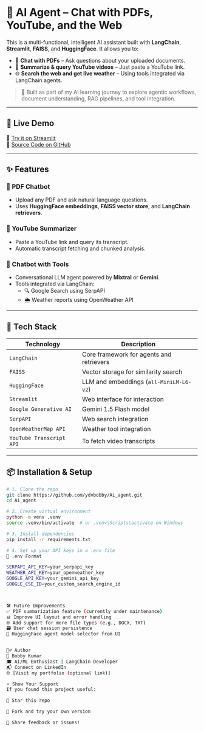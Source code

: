 # 🤖 AI Agent – Chat with PDFs, YouTube, and the Web

This is a multi-functional, intelligent AI assistant built with **LangChain**, **Streamlit**, **FAISS**, and **HuggingFace**. It allows you to:

- 💬 **Chat with PDFs** – Ask questions about your uploaded documents.
- 🎥 **Summarize & query YouTube videos** – Just paste a YouTube link.
- 🌐 **Search the web and get live weather** – Using tools integrated via LangChain agents.

> 🧪 Built as part of my AI learning journey to explore agentic workflows, document understanding, RAG pipelines, and tool integration.

---

## 🚀 Live Demo

🔗 [Try it on Streamlit](https://aiagent1950.streamlit.app)  
📂 [Source Code on GitHub](https://github.com/ydvbobby/Ai_agent)

---

## ✨ Features

### 📄 PDF Chatbot
- Upload any PDF and ask natural language questions.
- Uses **HuggingFace embeddings**, **FAISS vector store**, and **LangChain retrievers**.

### 🎥 YouTube Summarizer
- Paste a YouTube link and query its transcript.
- Automatic transcript fetching and chunked analysis.
  
### 💬 Chatbot with Tools
- Conversational LLM agent powered by **Mixtral** or **Gemini**.
- Tools integrated via LangChain:
  - 🔍 Google Search using SerpAPI
  - 🌦️ Weather reports using OpenWeather API

---

## 🧰 Tech Stack

| Technology | Description |
|------------|-------------|
| `LangChain` | Core framework for agents and retrievers |
| `FAISS` | Vector storage for similarity search |
| `HuggingFace` | LLM and embeddings (`all-MiniLM-L6-v2`) |
| `Streamlit` | Web interface for interaction |
| `Google Generative AI` | Gemini 1.5 Flash model |
| `SerpAPI` | Web search integration |
| `OpenWeatherMap API` | Weather tool integration |
| `YouTube Transcript API` | To fetch video transcripts |

---

## 📦 Installation & Setup

```bash
# 1. Clone the repo
git clone https://github.com/ydvbobby/Ai_agent.git
cd Ai_agent

# 2. Create virtual environment
python -m venv .venv
source .venv/bin/activate  # or .venv\Scripts\activate on Windows

# 3. Install dependencies
pip install -r requirements.txt

# 4. Set up your API keys in a .env file
🔑 .env Format

SERPAPI_API_KEY=your_serpapi_key
WEATHER_API_KEY=your_openweather_key
GOOGLE_API_KEY=your_gemini_api_key
GOOGLE_CSE_ID=your_custom_search_engine_id



🛠️ Future Improvements
✅ PDF summarization feature (currently under maintenance)
📊 Improve UI layout and error handling
🌐 Add support for more file types (e.g., DOCX, TXT)
🗃️ User chat session persistence
🚀 HuggingFace agent model selector from UI


🙋‍♂️ Author
👤 Bobby Kumar
🎓 AI/ML Enthusiast | LangChain Developer
📬 Connect on LinkedIn
🌐 [Visit my portfolio (optional link)]

⭐️ Show Your Support
If you found this project useful:

🌟 Star this repo

🍴 Fork and try your own version

🧠 Share feedback or issues!